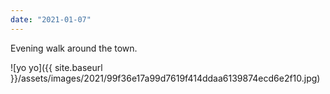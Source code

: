 ```yaml
---
date: "2021-01-07"
---
```


Evening walk around the town.

![yo yo]({{ site.baseurl }}/assets/images/2021/99f36e17a99d7619f414ddaa6139874ecd6e2f10.jpg)
